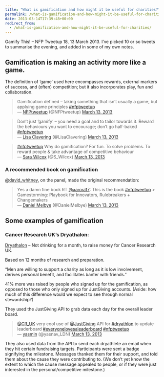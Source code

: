 ```yaml
---
title: "What is gamification and how might it be useful for charities?"
permalink: /what-is-gamification-and-how-might-it-be-useful-for-charities
date: 2013-03-14T17:39:48+00:00
redirect_from:
  - /what-is-gamification-and-how-might-it-be-useful-for-charities/
---
```


Gamify This! – NFP Tweetup 18, 13 March 2013. I’ve picked 10 or so tweets to summarise the evening, and added in some of my own notes.

## Gamification is making an activity more like a game.

The definition of ‘game’ used here encompasses rewards, external markers of success, and (often) competition; but it also incorporates play, fun and collaboration.

> Gamification defined – taking something that isn’t usually a game, but applying game principles [#nfptweetup](http://twitter.com/search?q=%23nfptweetup)  
> — [NFPtweetup](http://twitter.com/NFPtweetup) (@NFPtweetup) [March 13, 2013](http://twitter.com/NFPtweetup/status/311914117818626048)

> Don’t just ‘gamify’ – you need a goal and to tailor towards it. Reward the behaviours you want to encourage; don’t go half-baked [#nfptweetup](http://twitter.com/search?q=%23nfptweetup)  
> — [Lisa Clavering](http://twitter.com/LisaClavering) (@LisaClavering) [March 13, 2013](http://twitter.com/LisaClavering/status/311908363699122177)

> [#nfptweetup](http://twitter.com/search?q=%23nfptweetup) Why do gamification? For fun. To solve problems. To reward people & take advantage of competitive behaviour  
> — [Sara Wilcox](http://twitter.com/S_Wilcox) (@S_Wilcox) [March 13, 2013](http://twitter.com/S_Wilcox/status/311910048983040000)

### A recommended book on gamification

[@david_whitney](http://twitter.com/david_whitney), on the panel, made the original recommendation:

> Yes a damn fine book RT [@aarora17](http://twitter.com/aarora17): This is the book [#nfptweetup](http://twitter.com/search?q=%23nfptweetup) > Gamestorming: Playbook for Innovators, Rulebreakers + Changemakers  
> — [Daniel Melbye](http://twitter.com/DanielMelbye) (@DanielMelbye) [March 13, 2013](http://twitter.com/DanielMelbye/status/311915556410376192)

## Some examples of gamification

### Cancer Research UK’s Dryathalon:

[Dryathalon](http://www.dryathlon.org.uk/) – Not drinking for a month, to raise money for Cancer Research UK.

Based on 12 months of research and preparation.

“Men are willing to support a charity as long as it is low involvement, derives personal benefit, and facilitates banter with friends.”

41% more was raised by people who signed up for the gamification, as opposed to those who only signed up for JustGiving accounts. (Aside: how much of this difference would we expect to see through normal stewardship?)

They used the JustGiving API to grab data each day for the overall leader board.

> [@CR_UK](http://twitter.com/CR_UK) very cool use of [@JustGiving](http://twitter.com/JustGiving) API for [#dryathlon](http://twitter.com/search?q=%23dryathlon) to update leaderboard [#everyonelovesaleaderboard](http://twitter.com/search?q=%23everyonelovesaleaderboard) [#nfptweetup](http://twitter.com/search?q=%23nfptweetup)  
> — [yasmin](http://twitter.com/yasnav_LDN) (@yasnav_LDN) [March 13, 2013](http://twitter.com/yasnav_LDN/status/311922866444726274)

They also used data from the API to send each dryathlete an email when they hit certain fundraising targets. Participants were sent a badge signifying the milestone. Messages thanked them for their support, and told them about the cause they were contributing to. (We don’t yet know the extent to which the cause message appealed to people, or if they were just interested in the personal/competitive milestone.)